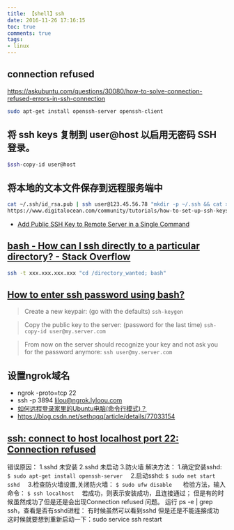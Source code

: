 ```yaml
---
title: 【shell】ssh
date: 2016-11-26 17:16:15
toc: true
comments: true
tags:
- linux
---
```

## connection refused
https://askubuntu.com/questions/30080/how-to-solve-connection-refused-errors-in-ssh-connection
```sh
sudo apt-get install openssh-server openssh-client
```

##  将 ssh keys 复制到 user@host 以启用无密码 SSH 登录。
```sh
$ssh-copy-id user@host
```

## 将本地的文本文件保存到远程服务端中
```sh
cat ~/.ssh/id_rsa.pub | ssh user@123.45.56.78 "mkdir -p ~/.ssh && cat >>  ~/.ssh/authorized_keys"
https://www.digitalocean.com/community/tutorials/how-to-set-up-ssh-keys--2
```
- [Add Public SSH Key to Remote Server in a Single Command](https://www.howtogeek.com/168147/add-public-ssh-key-to-remote-server-in-a-single-command/)

## [bash - How can I ssh directly to a particular directory? - Stack Overflow](https://stackoverflow.com/questions/626533/how-can-i-ssh-directly-to-a-particular-directory)
```sh
ssh -t xxx.xxx.xxx.xxx "cd /directory_wanted; bash"
```

## [How to enter ssh password using bash? ](https://stackoverflow.com/questions/16928004/how-to-enter-ssh-password-using-bash)

> Create a new keypair: (go with the defaults)
> `ssh-keygen`

> Copy the public key to the server: (password for the last time)
> `ssh-copy-id user@my.server.com`

> From now on the server should recognize your key and not ask you for the password anymore:
> `ssh user@my.server.com`

## 设置ngrok域名
- ngrok -proto=tcp 22
- ssh -p 3894 lilou@ngrok.lyloou.com
- [如何远程登录家里的Ubuntu电脑(命令行模式)？](https://www.zhihu.com/question/27771692)
- https://blog.csdn.net/sethqqq/article/details/77033154

## [ssh: connect to host localhost port 22: Connection refused](https://blog.csdn.net/jszhangyili/article/details/8881807)
错误原因：
1.sshd 未安装
2.sshd 未启动
3.防火墙
解决方法：
1.确定安装sshd:  
`$ sudo apt-get install openssh-server  `
2.启动sshd: 
`$ sudo net start sshd  `
3.检查防火墙设置,关闭防火墙：
`$ sudo ufw disable   `
检验方法，输入命令：
`$ ssh localhost  `
若成功，则表示安装成功，且连接通过；
但是有的时候虽然成功了但是还是会出现Connection refused 问题。
运行 ps -e | grep ssh，查看是否有sshd进程：
有时候虽然可以看到sshd 但是还是不能连接成功
这时候就要想到重新启动一下：sudo service ssh restart


## 
